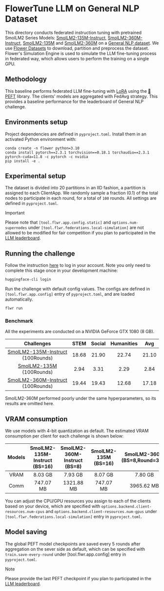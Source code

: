 # FlowerTune LLM on General NLP Dataset

This directory conducts federated instruction tuning with pretrained SmolLM2 Series Models: [SmolLM2-135M-Instruct](https://huggingface.co/HuggingFaceTB/SmolLM2-135M-Instruct), [SmolLM2-360M-Instruct](https://huggingface.co/HuggingFaceTB/SmolLM2-360M-Instruct), [SmolLM2-135M](https://huggingface.co/HuggingFaceTB/SmolLM2-135M) and [SmolLM2-360M](https://huggingface.co/HuggingFaceTB/SmolLM2-360M-Instruct) on a [General NLP dataset](https://huggingface.co/datasets/vicgalle/alpaca-gpt4).
We use [Flower Datasets](https://flower.dev/docs/datasets/) to download, partition and preprocess the dataset.
Flower's Simulation Engine is used to simulate the LLM fine-tuning process in federated way,
which allows users to perform the training on a single GPU.


## Methodology

This baseline performs federated LLM fine-tuning with [LoRA](https://arxiv.org/pdf/2106.09685) using the [🤗PEFT](https://huggingface.co/docs/peft/en/index) library.
The clients' models are aggregated with FedAvg strategy.
This provides a baseline performance for the leaderboard of General NLP challenge.


## Environments setup

Project dependencies are defined in `pyproject.toml`. Install them in an activated Python environment with:

```shell
conda create -n flower python=3.10
conda install pytorch==2.3.1 torchvision==0.18.1 torchaudio==2.3.1 pytorch-cuda=11.8 -c pytorch -c nvidia
pip install -e .
```

## Experimental setup

The dataset is divided into 20 partitions in an IID fashion, a partition is assigned to each ClientApp.
We randomly sample a fraction (0.1) of the total nodes to participate in each round, for a total of `100` rounds.
All settings are defined in `pyproject.toml`.

> [!IMPORTANT]
> Please note that `[tool.flwr.app.config.static]` and `options.num-supernodes` under `[tool.flwr.federations.local-simulation]` are not allowed to be modified for fair competition if you plan to participated in the [LLM leaderboard](https://flower.ai/benchmarks/llm-leaderboard).


## Running the challenge

Follow the instruction [here](https://huggingface.co/docs/huggingface_hub/en/quick-start#login-command) to log in your account. Note you only need to complete this stage once in your development machine:

```bash
huggingface-cli login
```

Run the challenge with default config values.
The configs are defined in `[tool.flwr.app.config]` entry of `pyproject.toml`, and are loaded automatically.

```bash
flwr run
```

### Benchmark

All the experiments are conducted on a NVIDIA GeForce GTX 1080 (8 GB).

| Challenges                      | STEM       |   Social   |  Humanities |   Avg      |
| :--------:                      | :--------: | :--------: | :--------:  | :--------: |
|[SmolLM2-135M-Instruct](https://drive.google.com/drive/folders/1x7J2tosTtlkvUXSJGyB-ZHxUZhU3cMM4?usp=sharing) (100Rounds)| 18.68      |  21.90     |  22.74      |   21.10    |
|[SmolLM2-135M](https://drive.google.com/drive/folders/1oPrFSA3URA7u9D0t7Tw7ztmOztn6CcdY?usp=sharing) (100Rounds)         | 2.94       |  3.31      |  2.29       |   2.84     |
|[SmolLM2-360M-Instruct](https://drive.google.com/drive/folders/1395vuT_HVPHEdrtlSk4oU3m2c-mflWGq?usp=sharing) (100Rounds)| 19.44      |  19.43     |  12.68      |   17.18    |

SmolLM2-360M performed poorly under the same hyperparameters, so its results are omitted here.

## VRAM consumption

We use models with 4-bit quantization as default. The estimated VRAM consumption per client for each challenge is shown below:

|Models  |SmolLM2-135M-Instruct (BS=16)|SmolLM2-360M-Instruct (BS=8)|SmolLM2-135M (BS=16)|SmolLM2-360M (BS=8,Round=300)|
| :----: | :--------:                  | :--------:                 | :--------:         | :--------:         |
|VRAM    |        8.03 GB              |    7.93 GB                 |    8.07 GB         |      7.80 GB       |
|Comm    |        747.07 MB            |    1321.88 MB              |    747.07 MB       |      3965.62 MB           | 

You can adjust the CPU/GPU resources you assign to each of the clients based on your device, which are specified with `options.backend.client-resources.num-cpus` and `options.backend.client-resources.num-gpus` under `[tool.flwr.federations.local-simulation]` entry in `pyproject.toml`.


## Model saving

The global PEFT model checkpoints are saved every 5 rounds after aggregation on the sever side as default, which can be specified with `train.save-every-round` under [tool.flwr.app.config] entry in `pyproject.toml`.

> [!NOTE]
> Please provide the last PEFT checkpoint if you plan to participated in the [LLM leaderboard](https://flower.ai/benchmarks/llm-leaderboard).
